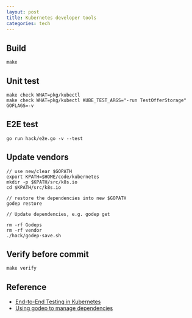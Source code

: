 ```yaml
---
layout: post
title: Kubernetes developer tools
categories: tech
---
```


## Build

```
make
```

## Unit test

```
make check WHAT=pkg/kubectl
make check WHAT=pkg/kubectl KUBE_TEST_ARGS="-run TestOfferStorage" GOFLAGS=-v
```

## E2E test

```
go run hack/e2e.go -v --test
```

## Update vendors

```
// use new/clear $GOPATH 
export KPATH=$HOME/code/kubernetes
mkdir -p $KPATH/src/k8s.io
cd $KPATH/src/k8s.io

// restore the dependencies into new $GOPATH
godep restore

// Update dependencies, e.g. godep get

rm -rf Godeps
rm -rf vendor
./hack/godep-save.sh
```

## Verify before commit

```
make verify
```

## Reference

* [End-to-End Testing in Kubernetes](https://github.com/kubernetes/kubernetes/blob/master/docs/devel/e2e-tests.md)
* [Using godep to manage dependencies](https://github.com/kubernetes/kubernetes/blob/master/docs/devel/godep.md)
